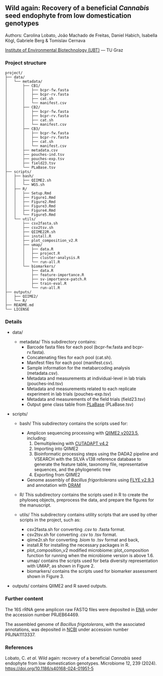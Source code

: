 ## Wild again: Recovery of a beneficial *Cannabis* seed endophyte from low domestication genotypes
Authors: Carolina Lobato, João Machado de Freitas, Daniel Habich, Isabella Kögl, Gabriele Berg & Tomislav Cernava

[Institute of Environmental Biotechnology (UBT)](https://www.tugraz.at/institute/ubt/home/) — TU Graz


### Project structure
```text
project/
├── data/
│   └── metadata/
│       ├── CB1/
│       │   ├── bcpr-fw.fasta
│       │   ├── bcpr-rv.fasta
│       │   ├── cat.sh
│       │   └── manifest.csv
│       ├── CB2/
│       │   ├── bcpr-fw.fasta
│       │   ├── bcpr-rv.fasta
│       │   ├── cat.sh
│       │   └── manifest.csv
│       ├── CB3/
│       │   ├── bcpr-fw.fasta
│       │   ├── bcpr-rv.fasta
│       │   ├── cat.sh
│       │   └── manifest.csv
│       ├── metadata.csv
│       ├── pouches-ind.tsv
│       ├── pouches-exp.tsv
│       ├── field23.tsv
│       └── PLaBase.tsv
├── scripts/
│   ├── bash/
│   │   ├── QIIME2.sh
│   │   └── WGS.sh
│   ├── R/
│   │   ├── Setup.Rmd
│   │   ├── Figure1.Rmd
│   │   ├── Figure2.Rmd
│   │   ├── Figure3.Rmd
│   │   ├── Figure4.Rmd
│   │   └── Figure5.Rmd
│   └── utils/
│       ├── csv2fasta.sh
│       ├── csv2tsv.sh
│       ├── QIIME22R.sh
│       ├── install.R
│       ├── plot_composition_v2.R
│       ├── umap/
│       │   ├── data.R
│       │   ├── project.R
│       │   ├── cluster-analysis.R
│       │   └── run-all.R
│       └── biomarkers/
│           ├── data.R
│           ├── feature-importance.R
│           ├── sv-importance-patch.R
│           ├── train-eval.R 
│           └── run-all.R
├── outputs/
│   ├── QIIME2/
│   └── R/
├── README.md
└── LICENSE
```

### Details   
- data/
  - metadata/  This subdirectory contains:
      - Barcode fasta files for each pool (bcpr-fw.fasta and bcpr-rv.fasta).
      - Concatenating files for each pool (cat.sh).
      - Manifest files for each pool (manifest.csv).
      - Sample information for the metabarcoding analysis (metadata.csv).
      - Metadata and measurements at individual-level in lab trials (pouches-ind.tsv)
      - Metadata and measurements related to each replicate experiment in lab trials (pouches-exp.tsv)
      - Metadata and measurements of the field trials (field23.tsv)
      - Output gene class table from [PLaBase](https://plabase.cs.uni-tuebingen.de/pb/plabase.php) (PLaBase.tsv)

- scripts/
  - bash/  This subdirectory contains the scripts used for:
    - Amplicon sequencing processing with [QIIME2 v2023.5](https://qiime2.org/), including:
      1. Demultiplexing with [CUTADAPT v4.2](https://github.com/marcelm/cutadapt)
      2. Importing into QIIME2
      3. Bioinformatic processing steps using the DADA2 pipeline and VSEARCH with the SILVA v138 reference database to generate the feature table, taxonomy file, representative sequences, and the phylogenetic tree
      4. Exporting from QIIME2
    - Genome assembly of *Bacillus frigoritolerans* using [FLYE v2.9.3](https://github.com/mikolmogorov/Flye) and annotation with [DRAM](https://github.com/WrightonLabCSU/DRAM)
    
  - R/  This subdirectory contains the scripts used in R to create the phyloseq objects, preprocess the data, and prepare the figures for the manuscript.
    
  -  utils/  This subdirectory contains utility scripts that are used by other scripts in the project, such as:
      - csv2fasta.sh for converting .csv to .fasta format.
      - csv2tsv.sh for converting .csv to .tsv format.
      - qiime2r.sh for converting .biom to .tsv format and back,
      - install.R for installing the necessary packages in R.
      - plot_composition_v2 modified microbiome::plot_composition function for running when the microbiome version is above 1.6.
      - umap/ contains the scripts used for beta diversity representation with UMAP, as shown in Figure 2.
      - biomarkers/ contains the scripts used for biomarker assessment shown in Figure 3.
   
- outputs/ contains QIIME2 and R saved outputs.
   
### Further content
The 16S rRNA gene amplicon raw FASTQ files were deposited in [ENA](https://www.ebi.ac.uk/ena) under the accession number PRJEB64469.

The assembled genome of *Bacillus frigotolerans*, with the associated annotations, was deposited in [NCBI](https://www.ncbi.nlm.nih.gov/) under accession number PRJNA1113337.

### References
Lobato, C. *et al*. Wild again: recovery of a beneficial *Cannabis* seed endophyte from low domestication genotypes. Microbiome 12, 239 (2024). https://doi.org/10.1186/s40168-024-01951-5
